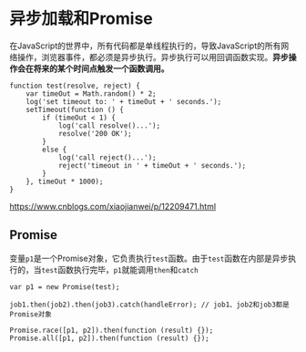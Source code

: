 # 异步加载和Promise

在JavaScript的世界中，所有代码都是单线程执行的，导致JavaScript的所有网络操作，浏览器事件，都必须是异步执行。异步执行可以用回调函数实现。**异步操作会在将来的某个时间点触发一个函数调用。**

```
function test(resolve, reject) {
    var timeOut = Math.random() * 2;
    log('set timeout to: ' + timeOut + ' seconds.');
    setTimeout(function () {
        if (timeOut < 1) {
            log('call resolve()...');
            resolve('200 OK');
        }
        else {
            log('call reject()...');
            reject('timeout in ' + timeOut + ' seconds.');
        }
    }, timeOut * 1000);
}
```
https://www.cnblogs.com/xiaojianwei/p/12209471.html

## Promise
变量`p1`是一个Promise对象，它负责执行`test`函数。由于`test`函数在内部是异步执行的，当`test`函数执行完毕，`p1`就能调用`then`和`catch`
```
var p1 = new Promise(test);

job1.then(job2).then(job3).catch(handleError); // job1、job2和job3都是Promise对象

Promise.race([p1, p2]).then(function (result) {});
Promise.all([p1, p2]).then(function (result) {});
```

